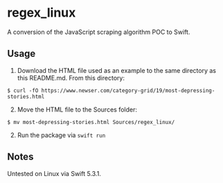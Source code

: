 # regex_linux

A conversion of the JavaScript scraping algorithm POC to Swift.

## Usage

1. Download the HTML file used as an example to the same directory as this README.md. From this directory:

```shell
$ curl -fO https://www.newser.com/category-grid/19/most-depressing-stories.html
```

2. Move the HTML file to the Sources folder:

```shell
$ mv most-depressing-stories.html Sources/regex_linux/
```

2. Run the package via `swift run`

## Notes

Untested on Linux via Swift 5.3.1.
